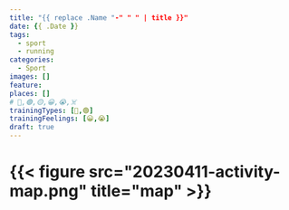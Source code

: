 ```yaml
---
title: "{{ replace .Name "-" " " | title }}"
date: {{ .Date }}
tags:
  - sport
  - running
categories:
  - Sport
images: []
feature: 
places: []
# 🔴,🟢,🟡,😀,😭,☠️
trainingTypes: [🔴,🟢]
trainingFeelings: [😀,😭]
draft: true
---
```


# {{< figure src="20230411-activity-map.png" title="map" >}}
